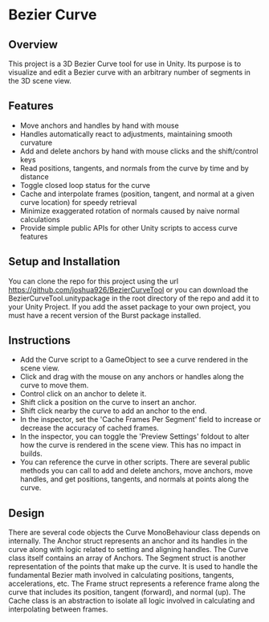 # Bezier Curve

## Overview

This project is a 3D Bezier Curve tool for use in Unity. Its purpose is to visualize and edit a Bezier curve with an arbitrary number of segments in the 3D scene view.

## Features
- Move anchors and handles by hand with mouse
- Handles automatically react to adjustments, maintaining smooth curvature
- Add and delete anchors by hand with mouse clicks and the shift/control keys
- Read positions, tangents, and normals from the curve by time and by distance
- Toggle closed loop status for the curve
- Cache and interpolate frames (position, tangent, and normal at a given curve location) for speedy retrieval
- Minimize exaggerated rotation of normals caused by naive normal calculations
- Provide simple public APIs for other Unity scripts to access curve features

## Setup and Installation
You can clone the repo for this project using the url https://github.com/joshua926/BezierCurveTool or you can download the BezierCurveTool.unitypackage in the root directory of the repo and add it to your Unity Project. If you add the asset package to your own project, you must have a recent version of the Burst package installed.

## Instructions
- Add the Curve script to a GameObject to see a curve rendered in the scene view.
- Click and drag with the mouse on any anchors or handles along the curve to move them.
- Control click on an anchor to delete it.
- Shift click a position on the curve to insert an anchor.
- Shift click nearby the curve to add an anchor to the end.
- In the inspector, set the 'Cache Frames Per Segment' field to increase or decrease the accuracy of cached frames.
- In the inspector, you can toggle the 'Preview Settings' foldout to alter how the curve is rendered in the scene view. This has no impact in builds.
- You can reference the curve in other scripts. There are several public methods you can call to add and delete anchors, move anchors, move handles, and get positions, tangents, and normals at points along the curve.

## Design
There are several code objects the Curve MonoBehaviour class depends on internally. The Anchor struct represents an anchor and its handles in the curve along with logic related to setting and aligning handles. The Curve class itself contains an array of Anchors. The Segment struct is another representation of the points that make up the curve. It is used to handle the fundamental Bezier math involved in calculating positions, tangents, accelerations, etc. The Frame struct represents a reference frame along the curve that includes its position, tangent (forward), and normal (up). The Cache class is an abstraction to isolate all logic involved in calculating and interpolating between frames.
